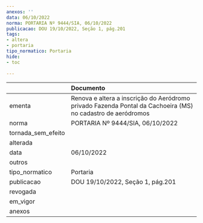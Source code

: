 ```yaml
---
anexos: ''
data: 06/10/2022
norma: PORTARIA Nº 9444/SIA, 06/10/2022
publicacao: DOU 19/10/2022, Seção 1, pág.201
tags:
- altera
- portaria
tipo_normatico: Portaria
hide: 
- toc 
 
---
```


|                    | Documento                                                                                                   |
|:-------------------|:------------------------------------------------------------------------------------------------------------|
| ementa             | Renova e altera a inscrição do Aeródromo privado Fazenda Pontal da Cachoeira (MS) no cadastro de aeródromos |
| norma              | PORTARIA Nº 9444/SIA, 06/10/2022                                                                            |
| tornada_sem_efeito |                                                                                                             |
| alterada           |                                                                                                             |
| data               | 06/10/2022                                                                                                  |
| outros             |                                                                                                             |
| tipo_normatico     | Portaria                                                                                                    |
| publicacao         | DOU 19/10/2022, Seção 1, pág.201                                                                            |
| revogada           |                                                                                                             |
| em_vigor           |                                                                                                             |
| anexos             |                                                                                                             |
